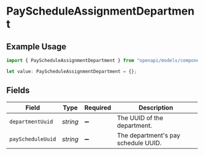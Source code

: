# PayScheduleAssignmentDepartment

## Example Usage

```typescript
import { PayScheduleAssignmentDepartment } from "openapi/models/components";

let value: PayScheduleAssignmentDepartment = {};
```

## Fields

| Field                               | Type                                | Required                            | Description                         |
| ----------------------------------- | ----------------------------------- | ----------------------------------- | ----------------------------------- |
| `departmentUuid`                    | *string*                            | :heavy_minus_sign:                  | The UUID of the department.         |
| `payScheduleUuid`                   | *string*                            | :heavy_minus_sign:                  | The department's pay schedule UUID. |